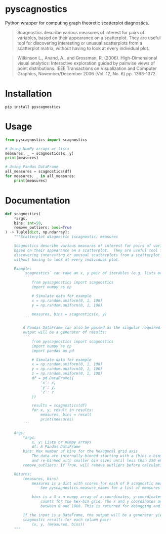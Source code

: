 # pyscagnostics

Python wrapper for computing graph theoretic scatterplot diagnostics. 

>Scagnostics describe various measures of interest for pairs of variables, based on their appearance on a scatterplot.  They are useful tool for discovering interesting or unusual scatterplots from a scatterplot matrix, without having to look at every individual plot.

> Wilkinson L., Anand, A., and Grossman, R. (2006). High-Dimensional visual analytics: Interactive exploration guided by pairwise views of point distributions. IEEE Transactions on Visualization and Computer Graphics, November/December 2006 (Vol. 12, No. 6) pp. 1363-1372.

# Installation
```
pip install pyscagnostics
```

# Usage
```python
from pyscagnostics import scagnostics

# Using NumPy arrays or lists
measures, _ = scagnostics(x, y)
print(measures)

# Using Pandas DataFrame
all_measures = scagnostics(df)
for measures, _ in all_measures:
    print(measures)
```

# Documentation
```python
def scagnostics(
    *args,
    bins: int=50,
    remove_outliers: bool=True
) -> Tuple[dict, np.ndarray]:
    """Scatterplot diagnostic (scagnostic) measures

    Scagnostics describe various measures of interest for pairs of variables,
    based on their appearance on a scatterplot.  They are useful tool for
    discovering interesting or unusual scatterplots from a scatterplot matrix,
    without having to look at every individual plot.

    Example:
        `scagnostics` can take an x, y pair of iterables (e.g. lists or NumPy arrays):
        ```
            from pyscagnostics import scagnostics
            import numpy as np

            # Simulate data for example
            x = np.random.uniform(0, 1, 100)
            y = np.random.uniform(0, 1, 100)

            measures, bins = scagnostics(x, y)
        ```

        A Pandas DataFrame can also be passed as the singular required argument. The
        output will be a generator of results:
        ```
            from pyscagnostics import scagnostics
            import numpy as np
            import pandas as pd

            # Simulate data for example
            x = np.random.uniform(0, 1, 100)
            y = np.random.uniform(0, 1, 100)
            z = np.random.uniform(0, 1, 100)
            df = pd.DataFrame({
                'x': x,
                'y': y,
                'z': z
            })

            results = scagnostics(df)
            for x, y, result in results:
                measures, bins = result
                print(measures)
        ```

    Args:
        *args:
            x, y: Lists or numpy arrays
            df: A Pandas DataFrame
        bins: Max number of bins for the hexagonal grid axis
            The data are internally binned starting with a (bins x bins) hexagonal grid
            and re-binned with smaller bin sizes until less than 250 empty bins remain.
        remove_outliers: If True, will remove outliers before calculations

    Returns:
        (measures, bins)
            measures is a dict with scores for each of 9 scagnostic measures.
                See pyscagnostics.measure_names for a list of measures

            bins is a 3 x n numpy array of x-coordinates, y-coordinates, and
                counts for the hex-bin grid. The x and y coordinates are re-scaled
                between 0 and 1000. This is returned for debugging and inspection purposes.

        If the input is a DataFrame, the output will be a generator yielding a tuples of
        scagnostic results for each column pair:
            (x, y, (measures, bins))
    """
```